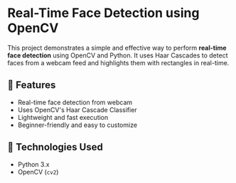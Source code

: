 # Real-Time Face Detection using OpenCV

This project demonstrates a simple and effective way to perform **real-time face detection** using OpenCV and Python. It uses Haar Cascades to detect faces from a webcam feed and highlights them with rectangles in real-time.

## 📸 Features

- Real-time face detection from webcam
- Uses OpenCV's Haar Cascade Classifier
- Lightweight and fast execution
- Beginner-friendly and easy to customize

## 🧰 Technologies Used

- Python 3.x
- OpenCV (`cv2`)

